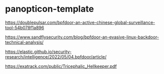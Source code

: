 # panopticon-template

https://doublepulsar.com/bpfdoor-an-active-chinese-global-surveillance-tool-54b078f1a896

https://www.sandflysecurity.com/blog/bpfdoor-an-evasive-linux-backdoor-technical-analysis/

https://elastic.github.io/security-research/intelligence/2022/05/04.bpfdoor/article/

https://exatrack.com/public/Tricephalic_Hellkeeper.pdf
